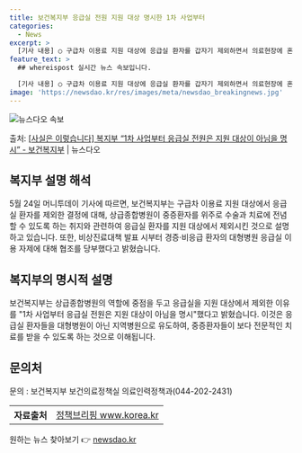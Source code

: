 ```yaml
---
title: 보건복지부 응급실 전원 지원 대상 명시한 1차 사업부터
categories:
  - News
excerpt: >
  [기사 내용] ○ 구급차 이용료 지원 대상에 응급실 환자를 갑자기 제외하면서 의료현장에 혼란이 발생 [복지부…
feature_text: >
  ## whereispost 실시간 뉴스 속보입니다.

  [기사 내용] ○ 구급차 이용료 지원 대상에 응급실 환자를 갑자기 제외하면서 의료현장에 혼란이 발생 [복지부…
image: 'https://newsdao.kr/res/images/meta/newsdao_breakingnews.jpg'
---
```


![뉴스다오 속보](https://newsdao.kr/res/images/meta/newsdao_breakingnews.jpg)

<p>출처: <a href="https://newsdao.kr/3911" rel="dofollow">[사실은 이렇습니다] 복지부 “1차 사업부터 응급실 전원은 지원 대상이 아님을 명시” - 보건복지부</a> | 뉴스다오</p>

<h2 data-ke-size="size26">복지부 설명 해석</h2>
<p data-ke-size="size16">5월 24일 머니투데이 기사에 따르면, 보건복지부는 구급차 이용료 지원 대상에서 응급실 환자를 제외한 결정에 대해, 상급종합병원이 중증환자를 위주로 수술과 치료에 전념할 수 있도록 하는 취지와 관련하여 응급실 환자를 지원 대상에서 제외시킨 것으로 설명하고 있습니다. 또한, 비상진료대책 발표 시부터 경증·비응급 환자의 대형병원 응급실 이용 자제에 대해 협조를 당부했다고 밝혔습니다.</p>

<h2 data-ke-size="size26">복지부의 명시적 설명</h2>
<p data-ke-size="size16">보건복지부는 상급종합병원의 역할에 중점을 두고 응급실을 지원 대상에서 제외한 이유를 "1차 사업부터 응급실 전원은 지원 대상이 아님을 명시"했다고 밝혔습니다. 이것은 응급실 환자들을 대형병원이 아닌 지역병원으로 유도하여, 중증환자들이 보다 전문적인 치료를 받을 수 있도록 하는 것으로 이해됩니다.</p>

<h2 data-ke-size="size26">문의처</h2>
<p data-ke-size="size16">문의 : 보건복지부 보건의료정책실 의료인력정책과(044-202-2431)</p>

<table>
  <tr>
    <th>자료출처</th>
    <td><a href="https://newsdao.kr/3911">정책브리핑 www.korea.kr</a></td>
  </tr>
</table> 

원하는 뉴스 찾아보기 👉 <a href="https://newsdao.kr" rel="dofollow">newsdao.kr</a>


